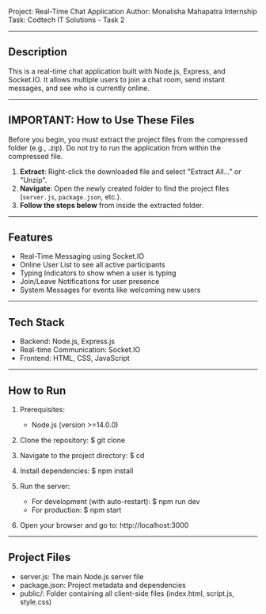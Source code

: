 Project: Real-Time Chat Application
Author: Monalisha Mahapatra
Internship Task: Codtech IT Solutions - Task 2

----------------------------------------------------------------------
Description
----------------------------------------------------------------------
This is a real-time chat application built with Node.js, Express, and Socket.IO. It allows multiple users to join a chat room, send instant messages, and see who is currently online.

----------------------------------------------------------------------
**IMPORTANT: How to Use These Files**
----------------------------------------------------------------------
Before you begin, you must extract the project files from the compressed folder (e.g., .zip). Do not try to run the application from within the compressed file.

1.  **Extract**: Right-click the downloaded file and select "Extract All..." or "Unzip".
2.  **Navigate**: Open the newly created folder to find the project files (`server.js`, `package.json`, etc.).
3.  **Follow the steps below** from inside the extracted folder.

----------------------------------------------------------------------
Features
----------------------------------------------------------------------
- Real-Time Messaging using Socket.IO
- Online User List to see all active participants
- Typing Indicators to show when a user is typing
- Join/Leave Notifications for user presence
- System Messages for events like welcoming new users

----------------------------------------------------------------------
Tech Stack
----------------------------------------------------------------------
- Backend: Node.js, Express.js
- Real-time Communication: Socket.IO
- Frontend: HTML, CSS, JavaScript

----------------------------------------------------------------------
How to Run
----------------------------------------------------------------------
1. Prerequisites:
   - Node.js (version >=14.0.0)

2. Clone the repository:
   $ git clone <repository-url>

3. Navigate to the project directory:
   $ cd <project-directory>

4. Install dependencies:
   $ npm install

5. Run the server:
   - For development (with auto-restart):
     $ npm run dev
   - For production:
     $ npm start

6. Open your browser and go to: http://localhost:3000

----------------------------------------------------------------------
Project Files
----------------------------------------------------------------------
- server.js: The main Node.js server file
- package.json: Project metadata and dependencies
- public/: Folder containing all client-side files (index.html, script.js, style.css)
